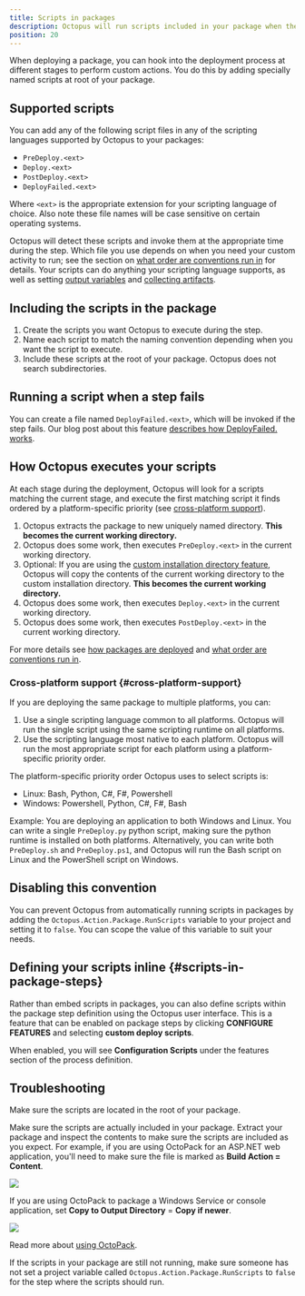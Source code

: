 ```yaml
---
title: Scripts in packages
description: Octopus will run scripts included in your package when the script matches a naming convention.
position: 20
---
```


When deploying a package, you can hook into the deployment process at different stages to perform custom actions. You do this by adding specially named scripts at root of your package.

## Supported scripts

You can add any of the following script files in any of the scripting languages supported by Octopus to your packages:

- `PreDeploy.<ext>`
- `Deploy.<ext>`
- `PostDeploy.<ext>`
- `DeployFailed.<ext>`

Where `<ext>` is the appropriate extension for your scripting language of choice. Also note these file names will be case sensitive on certain operating systems.

Octopus will detect these scripts and invoke them at the appropriate time during the step. Which file you use depends on when you need your custom activity to run; see the section on [what order are conventions run in](/docs/deployment-examples/package-deployments/package-deployment-feature-ordering.md) for details. Your scripts can do anything your scripting language supports, as well as setting [output variables](/docs/projects/variables/output-variables.md) and [collecting artifacts](/docs/deployment-process/artifacts.md).

## Including the scripts in the package

1. Create the scripts you want Octopus to execute during the step.
2. Name each script to match the naming convention depending when you want the script to execute.
3. Include these scripts at the root of your package. Octopus does not search subdirectories.

## Running a script when a step fails

You can create a file named `DeployFailed.<ext>`, which will be invoked if the step fails. Our blog post about this feature [describes how DeployFailed.<ext> works](https://octopus.com/blog/deployfailed).

## How Octopus executes your scripts

At each stage during the deployment, Octopus will look for a scripts matching the current stage, and execute the first matching script it finds ordered by a platform-specific priority (see [cross-platform support](#cross-platform-support)).

1. Octopus extracts the package to new uniquely named directory. **This becomes the current working directory.**
2. Octopus does some work, then executes `PreDeploy.<ext>` in the current working directory.
3. Optional: If you are using the [custom installation directory feature](/docs/deployment-process/configuration-features/custom-installation-directory.md), Octopus will copy the contents of the current working directory to the custom installation directory. **This becomes the current working directory.**
4. Octopus does some work, then executes `Deploy.<ext>` in the current working directory.
5. Octopus does some work, then executes `PostDeploy.<ext>` in the current working directory.

For more details see [how packages are deployed](/docs/deployment-examples/package-deployments/index.md) and [what order are conventions run in](/docs/deployment-examples/package-deployments/package-deployment-feature-ordering.md).

### Cross-platform support {#cross-platform-support}

If you are deploying the same package to multiple platforms, you can:

1. Use a single scripting language common to all platforms. Octopus will run the single script using the same scripting runtime on all platforms.
2. Use the scripting language most native to each platform. Octopus will run the most appropriate script for each platform using a platform-specific priority order.

The platform-specific priority order Octopus uses to select scripts is:

- Linux: Bash, Python, C#, F#, Powershell
- Windows: Powershell, Python, C#, F#, Bash

Example: You are deploying an application to both Windows and Linux. You can write a single `PreDeploy.py` python script, making sure the python runtime is installed on both platforms. Alternatively, you can write both `PreDeploy.sh` and `PreDeploy.ps1`, and Octopus will run the Bash script on Linux and the PowerShell script on Windows.

## Disabling this convention

You can prevent Octopus from automatically running scripts in packages by adding the `Octopus.Action.Package.RunScripts` variable to your project and setting it to `false`. You can scope the value of this variable to suit your needs.

## Defining your scripts inline {#scripts-in-package-steps}

Rather than embed scripts in packages, you can also define scripts within the package step definition using the Octopus user interface. This is a feature that can be enabled on package steps by clicking **CONFIGURE FEATURES** and selecting **custom deploy scripts**.

When enabled, you will see **Configuration Scripts** under the features section of the process definition.

## Troubleshooting

Make sure the scripts are located in the root of your package.

Make sure the scripts are actually included in your package. Extract your package and inspect the contents to make sure the scripts are included as you expect. For example, if you are using OctoPack for an ASP.NET web application, you'll need to make sure the file is marked as **Build Action = Content**.

![](3277766.png)

If you are using OctoPack to package a Windows Service or console application, set **Copy to Output Directory** = **Copy if newer**.

![](3277765.png)

Read more about [using OctoPack](/docs/packaging-applications/create-packages/octopack/index.md).

If the scripts in your package are still not running, make sure someone has not set a project variable called `Octopus.Action.Package.RunScripts` to `false` for the step where the scripts should run.
